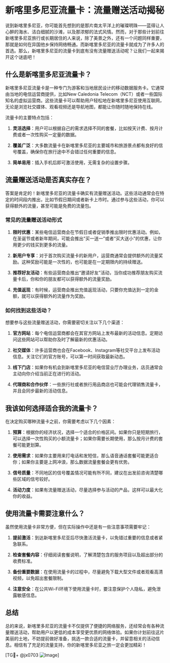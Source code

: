 # 新喀里多尼亚流量卡：流量赠送活动揭秘

说到新喀里多尼亚，你可能首先想到的是那片南太平洋上的璀璨明珠——蓝得让人心醉的海水、洁白细腻的沙滩，以及那浓郁的法式风情。然而，对于那些计划前往新喀里多尼亚旅行或长期居住的人来说，除了美景之外，还有一个问题同样重要，那就是如何在异国他乡保持网络畅通。而新喀里多尼亚的流量卡就成为了许多人的首选。那么，新喀里多尼亚的流量卡到底有没有流量赠送活动呢？让我们一起来揭开这个谜底吧！

## 什么是新喀里多尼亚流量卡？

新喀里多尼亚流量卡是一种专门为游客和当地居民设计的移动数据服务卡。它通常由当地的电信运营商提供，比如New Caledonia Telecom（NCT）或者一些国际知名的虚拟运营商。这些流量卡可以帮助用户轻松地在新喀里多尼亚使用互联网，无论是浏览社交媒体、观看视频还是导航地图，都能让你随时随地保持在线。

流量卡的主要特点包括：

1. **灵活选择**：用户可以根据自己的需求选择不同的套餐，比如按天计费、按月计费或者一次性购买一定量的数据。
   
2. **覆盖广泛**：大多数流量卡在新喀里多尼亚的主要城市和旅游景点都有良好的信号覆盖，确保你在旅行途中不会错过任何重要的信息。

3. **简单易用**：插入手机后即可激活使用，无需复杂的设置步骤。

## 流量赠送活动是否真实存在？

答案是肯定的！新喀里多尼亚的流量卡确实有流量赠送活动。这些活动通常会在特定的时间段内推出，比如节假日期间或者新卡上市时。通过参与这些活动，你可以获得额外的流量，甚至可能是免费的流量包。

### 常见的流量赠送活动形式

1. **限时优惠**：某些电信运营商会在节假日或者促销季推出限时优惠活动。例如，在圣诞节或者新年期间，可能会推出“买一送一”或者“买大送小”的优惠，让你用更少的钱买到更多的流量。

2. **新用户专享**：对于首次购买流量卡的新用户，运营商通常会提供额外的流量奖励。这种奖励可能是一次性的，也可能是在一定期限内的持续赠送。

3. **推荐好友活动**：有些运营商会推出“邀请好友”活动，当你成功推荐朋友购买流量卡后，你和你的朋友都可以获得额外的流量奖励。

4. **充值返现**：有时候，运营商会推出充值返现活动，只要你充值达到一定的金额，就可以获得额外的流量作为奖励。

### 如何找到这些活动？

想要参与这些流量赠送活动，你需要密切关注以下几个渠道：

1. **官方网站**：每个电信运营商都会在其官方网站上发布最新的活动信息。定期访问这些网站可以帮助你及时了解最新的优惠活动。

2. **社交媒体**：许多运营商也会在Facebook、Instagram等社交平台上发布活动信息。关注它们的官方账号，可以第一时间获取最新动态。

3. **线下门店**：如果你有机会到新喀里多尼亚的电信营业厅办理业务，店员通常会主动向你介绍当前正在进行的活动。

4. **代理商和合作伙伴**：一些旅行社或者旅行用品商店也可能会代理销售流量卡，并且会同步最新的活动信息。

## 我该如何选择适合我的流量卡？

在决定购买哪种流量卡之前，你需要考虑以下几个因素：

1. **预算**：根据你的经济状况，选择一个适合的价格区间。如果你只是短期旅行，可以选择一次性购买的小额流量卡；如果你需要长期使用，那么按月计费的套餐可能更划算。

2. **使用需求**：如果你主要用来打电话和发短信，那么语音通话套餐可能更适合你；如果你主要是上网冲浪，那么数据流量套餐会更有优势。

3. **信号质量**：不同地区的信号覆盖情况可能有所不同，建议在出发前咨询清楚哪些区域的信号较好。

4. **活动力度**：如果有流量赠送活动，尽量选择参与活动的产品，这样可以最大化你的收益。

## 使用流量卡需要注意什么？

虽然使用流量卡非常方便，但在实际操作中还是有一些注意事项需要牢记：

1. **提前激活**：到达新喀里多尼亚后尽快激活流量卡，以免错过重要的信息或者紧急联系。

2. **检查套餐内容**：仔细阅读套餐说明，了解清楚包含的服务项目以及超出部分的收费标准。

3. **备份重要数据**：在使用流量卡的过程中，尽量避免下载大型文件或者观看高清视频，以免超出套餐限制。

4. **注意安全**：在公共Wi-Fi环境下使用流量卡时，要注意保护个人隐私，避免泄露敏感信息。

## 总结

总的来说，新喀里多尼亚的流量卡不仅提供了便捷的网络服务，还经常会有各种流量赠送活动，帮助用户以更低的成本享受更优质的网络体验。如果你计划前往这片美丽的土地，不妨提前做好准备，挑选一款合适的流量卡，并留意相关的活动信息。相信有了充足的流量支持，你的新喀里多尼亚之旅一定会更加精彩！

[TG💪+ @jx0703 ![Image](https://github.com/user-attachments/assets/dbca1d08-cadb-493c-b0ec-ad6f7a83f270)]